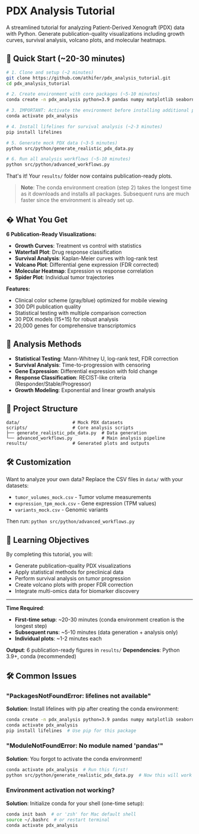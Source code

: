 # PDX Analysis Tutorial

A streamlined tutorial for analyzing Patient-Derived Xenograft (PDX) data with Python. Generate publication-quality visualizations including growth curves, survival analysis, volcano plots, and molecular heatmaps.

## 🚀 Quick Start (~20-30 minutes)

```bash
# 1. Clone and setup (~2 minutes)
git clone https://github.com/athifer/pdx_analysis_tutorial.git
cd pdx_analysis_tutorial

# 2. Create environment with core packages (~5-10 minutes)
conda create -n pdx_analysis python=3.9 pandas numpy matplotlib seaborn scipy scikit-learn jupyter -y

# 3. IMPORTANT: Activate the environment before installing additional packages!
conda activate pdx_analysis

# 4. Install lifelines for survival analysis (~2-3 minutes)
pip install lifelines

# 5. Generate mock PDX data (~3-5 minutes)
python src/python/generate_realistic_pdx_data.py

# 6. Run all analysis workflows (~5-10 minutes)
python src/python/advanced_workflows.py
```

That's it! Your `results/` folder now contains publication-ready plots.

> **Note**: The conda environment creation (step 2) takes the longest time as it downloads and installs all packages. Subsequent runs are much faster since the environment is already set up.

## � What You Get

**6 Publication-Ready Visualizations:**
- **Growth Curves**: Treatment vs control with statistics
- **Waterfall Plot**: Drug response classification  
- **Survival Analysis**: Kaplan-Meier curves with log-rank test
- **Volcano Plot**: Differential gene expression (FDR corrected)
- **Molecular Heatmap**: Expression vs response correlation
- **Spider Plot**: Individual tumor trajectories

**Features:**
- Clinical color scheme (gray/blue) optimized for mobile viewing
- 300 DPI publication quality
- Statistical testing with multiple comparison correction
- 30 PDX models (15+15) for robust analysis
- 20,000 genes for comprehensive transcriptomics

## 🔬 Analysis Methods

- **Statistical Testing**: Mann-Whitney U, log-rank test, FDR correction
- **Survival Analysis**: Time-to-progression with censoring
- **Gene Expression**: Differential expression with fold change
- **Response Classification**: RECIST-like criteria (Responder/Stable/Progressor)
- **Growth Modeling**: Exponential and linear growth analysis

## 📁 Project Structure

```
data/                    # Mock PDX datasets
scripts/                 # Core analysis scripts  
├── generate_realistic_pdx_data.py  # Data generation
└── advanced_workflows.py           # Main analysis pipeline
results/                 # Generated plots and outputs
```

## 🛠️ Customization

Want to analyze your own data? Replace the CSV files in `data/` with your datasets:
- `tumor_volumes_mock.csv` - Tumor volume measurements
- `expression_tpm_mock.csv` - Gene expression (TPM values)  
- `variants_mock.csv` - Genomic variants

Then run: `python src/python/advanced_workflows.py`

## 🎯 Learning Objectives

By completing this tutorial, you will:
- Generate publication-quality PDX visualizations
- Apply statistical methods for preclinical data
- Perform survival analysis on tumor progression
- Create volcano plots with proper FDR correction
- Integrate multi-omics data for biomarker discovery

---

**Time Required**: 
- **First-time setup**: ~20-30 minutes (conda environment creation is the longest step)
- **Subsequent runs**: ~5-10 minutes (data generation + analysis only)
- **Individual plots**: ~1-2 minutes each

**Output**: 6 publication-ready figures in `results/`
**Dependencies**: Python 3.9+, conda (recommended)

## 🛠️ Common Issues

### "PackagesNotFoundError: lifelines not available"
**Solution**: Install lifelines with pip after creating the conda environment:
```bash
conda create -n pdx_analysis python=3.9 pandas numpy matplotlib seaborn scipy scikit-learn jupyter -y
conda activate pdx_analysis
pip install lifelines  # Use pip for this package
```

### "ModuleNotFoundError: No module named 'pandas'"
**Solution**: You forgot to activate the conda environment!
```bash
conda activate pdx_analysis  # Run this first!
python src/python/generate_realistic_pdx_data.py  # Now this will work
```

### Environment activation not working?
**Solution**: Initialize conda for your shell (one-time setup):
```bash
conda init bash  # or 'zsh' for Mac default shell
source ~/.bashrc  # or restart terminal
conda activate pdx_analysis
```

